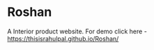 # Roshan
A Interior product website. For demo click here - https://thisisrahulpal.github.io/Roshan/
